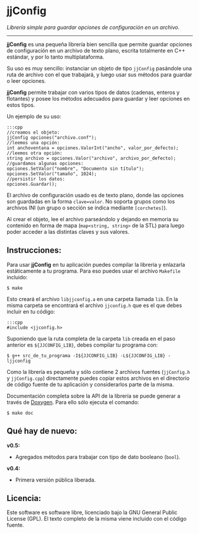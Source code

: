 jjConfig
========

_Librería simple para guardar opciones de configuración en un archivo._

---

**jjConfig** es una pequeña librería bien sencilla que permite guardar opciones de configuración en un archivo de texto plano, escrita totalmente en C++ estándar, y por lo tanto multiplataforma.

Su uso es muy sencillo: instanciar un objeto de tipo `jjConfig` pasándole una ruta de archivo con el que trabajará, y luego usar sus métodos para guardar o leer opciones.

**jjConfig** permite trabajar con varios tipos de datos (cadenas, enteros y flotantes) y posee los métodos adecuados para guardar y leer opciones en estos tipos.

Un ejemplo de su uso:

    :::cpp
    //creamos el objeto:
    jjConfig opciones("archivo.conf");
    //leemos una opción:
    int anchoventana = opciones.ValorInt("ancho", valor_por_defecto);
    //leemos otra opción:
    string archivo = opciones.Valor("archivo", archivo_por_defecto);
    //guardamos algunas opciones:
    opciones.SetValor("nombre", "Documento sin título");
    opciones.SetValor("tamaño", 1024);
    //persistir los datos:
    opciones.Guardar();

El archivo de configuración usado es de texto plano, donde las opciones son guardadas en la forma `clave=valor`. No soporta grupos como los archivos INI (un grupo o sección se indica mediante `[corchetes]`).

Al crear el objeto, lee el archivo parseándolo y dejando en memoria su contenido en forma de mapa (`map<string, string>` de la STL) para luego poder acceder a las distintas claves y sus valores.


Instrucciones:
-------------

Para usar **jjConfig** en tu aplicación puedes compilar la librería y enlazarla estáticamente a tu programa. Para eso puedes usar el archivo `Makefile` incluido:

    $ make

Esto creará el archivo `libjjconfig.a` en una carpeta llamada `lib`. En la misma carpeta se encontrará el archivo `jjconfig.h` que es el que debes incluir en tu código:

    :::cpp
    #include <jjconfig.h>

Suponiendo que la ruta completa de la carpeta `lib` creada en el paso anterior es `${JJCONFIG_LIB}`, debes compilar tu programa con:

    $ g++ src_de_tu_programa -I${JJCONFIG_LIB} -L${JJCONFIG_LIB} -ljjconfig

Como la librería es pequeña y sólo contiene 2 archivos fuentes (`jjConfig.h` y `jjConfig.cpp`) directamente puedes copiar estos archivos en el directorio de código fuente de tu aplicación y considerarlos parte de la misma.

Documentación completa sobre la API de la librería se puede generar a través de [Doxygen](http://www.doxygen.org/index.html). Para ello sólo ejecuta el comando:

    $ make doc


Qué hay de nuevo:
----------------

**v0.5:**

* Agregados métodos para trabajar con tipo de dato booleano (`bool`).

**v0.4:**

* Primera versión pública liberada.


Licencia:
--------

Este software es software libre, licenciado bajo la GNU General Public License (GPL). El texto completo de la misma viene incluido con el código fuente.
